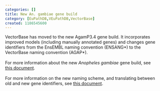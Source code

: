 ```yaml
---
categories: []
title: New An. gambiae gene build
category: [EuPathDB,VEuPathDB,VectorBase]
created: 1186545600
---
```

VectorBase has moved to the new AgamP3.4 gene build. It incorporates improved models (including manually annotated genes) and changes gene identifiers from the EnsEMBL naming convention (ENSANG*) to the VectorBase naming convention (AGAP*).
<br/><br/>
For more information about the new <em>Anopheles gambiae </em>gene build, see <a href="/organisms/anopheles-gambiae/pest/agamp34">this document</a>.
<br/><br/>
For more information on the new naming scheme, and translating between old and new gene identifiers, see <a href="/content/agamp34new-ids-anopheles">this document</a>.
